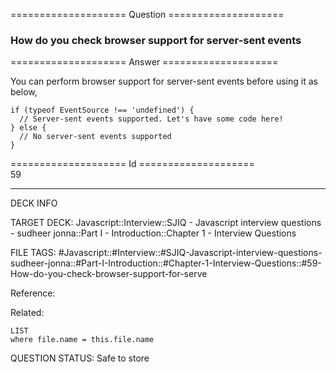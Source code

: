 ==================== Question ====================  

### How do you check browser support for server-sent events  

==================== Answer ====================  

You can perform browser support for server-sent events before using it as below,

<!-- codeblock-start -->
<pre><code class="hljs language-javascript"><span class="hljs-keyword">if</span> (<span class="hljs-keyword">typeof</span> <span class="hljs-title class_">EventSource</span> !== <span class="hljs-string">'undefined'</span>) {
  <span class="hljs-comment">// Server-sent events supported. Let's have some code here!</span>
} <span class="hljs-keyword">else</span> {
  <span class="hljs-comment">// No server-sent events supported</span>
}
</code></pre>
<!-- codeblock-end -->

==================== Id ====================  
59

---

DECK INFO

TARGET DECK: Javascript::Interview::SJIQ - Javascript interview questions - sudheer jonna::Part I - Introduction::Chapter 1 - Interview Questions

FILE TAGS: #Javascript::#Interview::#SJIQ-Javascript-interview-questions-sudheer-jonna::#Part-I-Introduction::#Chapter-1-Interview-Questions::#59-How-do-you-check-browser-support-for-serve

Reference:

Related:

```dataview
LIST
where file.name = this.file.name
```

QUESTION STATUS: Safe to store
